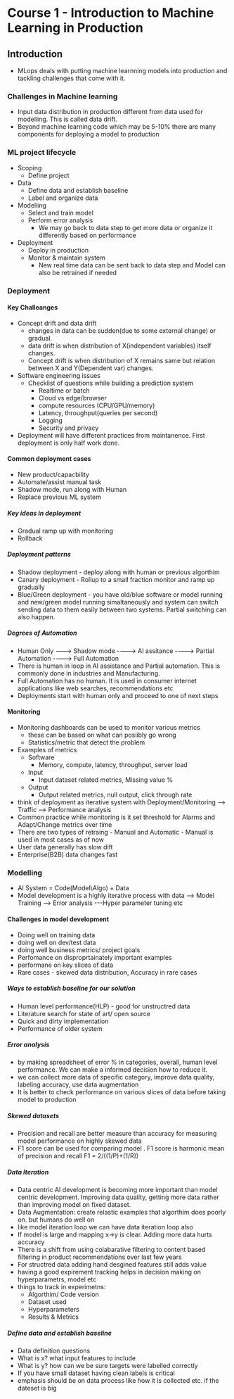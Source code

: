 # Course 1 - Introduction to Machine Learning in Production

## Introduction

* MLops deals with putting machine learnning models into production and tackling challenges that come with it.

### Challenges in Machine learning
* Input data distribution in production different from data used for modelling. This is called data drift.
* Beyond machine learning code which may be 5-10% there are many components for deploying a model to production

### ML project lifecycle
* Scoping
  * Define project
* Data
  * Define data and establish baseline
  * Label and organize data
* Modelling 
  * Select and train model
  * Perform error analysis
    * We may go back to data step to get more data or organize it differently based on performance
* Deployment
  * Deploy in production
  * Monitor & maintain system
    * New real time data can be sent back to data step and Model can also be retrained if needed
 
### Deployment

#### Key Challeanges
* Concept drift and data drift
  * changes in data can be sudden(due to some external change) or gradual.
  * data drift is when distribution of X(independent variables) itself changes.
  * Concept drift is when distribution of X remains same but relation between X and Y(Dependent var) changes.
* Software engineering issues
  * Checklist of questions while building a prediction system
    * Realtime or batch
    * Cloud vs edge/browser
    * compute resources (CPU/GPU/memory)
    * Latency, throughput(queries per second)
    * Logging
    * Security and privacy
 * Deployment will have different practices from maintanence. First deployment is only half work done. 
 
#### Common deployment cases
* New product/capacbility
* Automate/assist manual task
 * Shadow mode, run along with Human
* Replace previous ML system

##### Key ideas in deployment
* Gradual ramp up with monitoring
* Rollback

##### Deployment patterns
* Shadow deployment - deploy along with human or previous algorthim
* Canary deployment - Rollup to a small fraction monitor and ramp up gradually
* Blue/Green deployment - you have old/blue software or model running and new/green model running simaltaneously and system can switch sending data to them easily between two systems. Partial switching can also happen.

##### Degrees of Automation
* Human Only ---> Shadow mode ----> AI assitance ----> Partial Automation ----> Full Automation
* There is human in loop in AI assistance and Partial automation. This is commonly done in industries and Manufacturing.
* Full Automation has no human. It is used in consumer internet applications like web searches, recommendations etc
* Deployments start with human only and proceed to one of next steps

#### Monitoring
* Monitoring dashboards can be used to monitor various metrics
  * these can be based on what can posiibly go wrong
  * Statistics/metric that detect the problem
* Examples of metrics
  * Software
    * Memory, compute, latency, throughput, server load
  * Input
    * Input dataset related metrics, Missing value %
  * Output
    * Output related metrics, null output, click through rate
* think of deployment as iterative system with Deployment/Monitoring --> Traffic --> Performance analysis
* Common practice while monitoring is it set threshold for Alarms and Adapt/Change metrics over time
* There are two types of retraing - Manual and Automatic - Manual is used in most cases as of now
* User data generally has slow dift
* Enterprise(B2B) data changes fast

### Modelling
* AI System = Code(Model\Algo) + Data
* Model development is a highly iterative process with data --> Model Training --> Error analysis ---Hyper parameter tuning etc

#### Challenges in model development
* Doing well on training data
* doing well on dev/test data
* doing well business metrics/ project goals
* Perfomance on disproprtainately important examples
* performane on key slices of data
* Rare cases - skewed data distribution, Accuracy in rare cases

##### Ways to establish baseline for our solution
* Human level performance(HLP) - good for unstructred data
* Literature search for state of art/ open source
* Quick and dirty implementation
* Performance of older system

##### Error analysis
* by making spreadsheet of error % in categories, overall, human level performance. We can make a informed decision how to reduce it.
* we can collect more data of specific category, improve data quality, labeling accuracy, use data augmentation
* It is better to check performance on various slices of data before taking model to production

##### Skewed datasets
* Precision and recall are better measure than accuracy for measuring model performance on highly skewed data
* F1 score can be used for comparing model . F1 score is harmonic mean of precision and recall F1 = 2/((1/P)+(1/R))

##### Data Iteration
* Data centric AI development is becoming more important than model centric development. Improving data quality, getting more data rather than improving model on fixed dataset.
* Data Augmentation: create relastic examples that algorthim does poorly on. but humans do well on
* like model iteration loop we can have data iteration loop also
* If model is large and mapping x->y is clear. Adding more data hurts accuracy
* There is a shift from using colabarative filtering to content based filtering in product recommendations over last few years
* For structred data adding hand desgined features still adds value
* having a good expirement tracking helps in decision making on hyperparametrs, model etc
* things to track in experimetns:
  * Algorthim/ Code version
  * Dataset used
  * Hyperparameters
  * Results & Metrics

##### Define data and establish baseline
* Data definition questions
 * What is x? what input features to include
 * What is y? how can we be sure targets were labelled correctly
 * If you have small dataset having clean labels is critical
 * emphasis should be on data process like how it is collected etc. if the dateset is big

